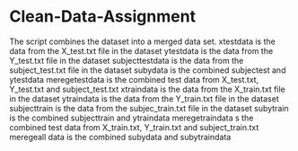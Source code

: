 # Clean-Data-Assignment
The script combines the dataset into a merged data set. 
xtestdata is the data from the X_test.txt file in the dataset
ytestdata is the data from the Y_test.txt file in the dataset
subjecttestdata is the data from the subject_test.txt file in the dataset
subydata is the combined subjectest and ytestdata
meregetestdata is the combined test data from X_test.txt, Y_test.txt and subject_test.txt
xtraindata is the data from the X_train.txt file in the dataset
ytraindata is the data from the Y_train.txt file in the dataset
subjecttrain is the data from the subjec_train.txt file in the dataset
subytrain is the combined subjecttrain and ytraindata
meregetraindata s the combined test data from X_train.txt, Y_train.txt and subject_train.txt
meregeall data is the combined subydata and subytraindata 
